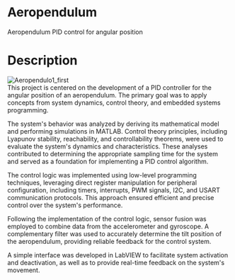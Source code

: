 # Aeropendulum
Aeropendulum PID control for angular position
# Description
![Aeropendulo1_first](Images_directory/Aeropendulo1_first.gif) </br>
This project is centered on the development of a PID controller for the angular position of an aeropendulum. The primary goal was to apply concepts from system dynamics, control theory, and embedded systems programming.

The system's behavior was analyzed by deriving its mathematical model and performing simulations in MATLAB. Control theory principles, including Lyapunov stability, reachability, and controllability theorems, were used to evaluate the system's dynamics and characteristics. These analyses contributed to determining the appropriate sampling time for the system and served as a foundation for implementing a PID control algorithm.

The control logic was implemented using low-level programming techniques, leveraging direct register manipulation for peripheral configuration, including timers, interrupts, PWM signals, I2C, and USART communication protocols. This approach ensured efficient and precise control over the system's performance.

Following the implementation of the control logic, sensor fusion was employed to combine data from the accelerometer and gyroscope. A complementary filter was used to accurately determine the tilt position of the aeropendulum, providing reliable feedback for the control system.

A simple interface was developed in LabVIEW to facilitate system activation and deactivation, as well as to provide real-time feedback on the system's movement.
